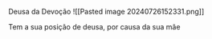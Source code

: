 Deusa da Devoção
![[Pasted image 20240726152331.png]]

Tem a sua posição de deusa, por causa da sua mãe